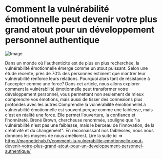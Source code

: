 # Comment la vulnérabilité émotionnelle peut devenir votre plus grand atout pour un développement personnel authentique

![Image](https://images.pexels.com/photos/1927974/pexels-photo-1927974.jpeg?auto=compress&cs=tinysrgb&h=650&w=940)

Dans un monde où l'authenticité est de plus en plus recherchée, la vulnérabilité émotionnelle émerge comme un atout puissant. Selon une étude récente, près de 70% des personnes estiment que montrer leur vulnérabilité renforce leurs relations. Pourquoi alors tant de résistance à l'accepter comme une force? Dans cet article, nous allons explorer comment la vulnérabilité émotionnelle peut transformer votre développement personnel, vous permettant non seulement de mieux comprendre vos émotions, mais aussi de tisser des connexions plus profondes avec les autres.Comprendre la vulnérabilité émotionnelleLa vulnérabilité émotionnelle est souvent perçue comme une faiblesse, mais c'est en réalité une force. Elle permet l'ouverture, la confiance et l'honnêteté. Brené Brown, chercheuse renommée, souligne que "la vulnérabilité n'est pas une faiblesse, mais le berceau de l'innovation, de la créativité et du changement". En reconnaissant nos faiblesses, nous nous donnons les moyens de nous améliorer.L Lire la suite ici => https://magnetichub.fr/comment-la-vulnerabilite-emotionnelle-peut-devenir-votre-plus-grand-atout-pour-un-developpement-personnel-authentique/
